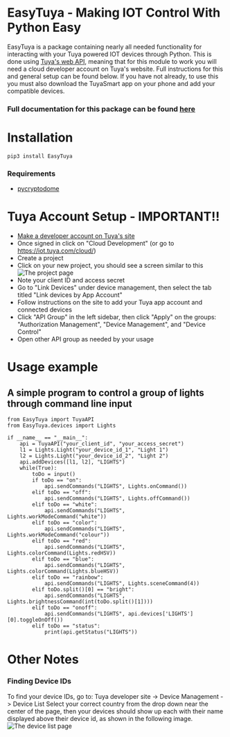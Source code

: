 # EasyTuya - Making IOT Control With Python Easy

EasyTuya is a package containing nearly all needed functionality for interacting with your Tuya powered IOT devices through Python. This is done using [Tuya's web API](https://developer.tuya.com/en/docs/iot/open-api/api-list/api?id=K989ru6gtvspg), meaning that for this module to work you will need a cloud developer account on Tuya's website. Full instructions for this and general setup can be found below. If you have not already, to use this you must also download the TuyaSmart app on your phone and add your compatible devices.

### Full documentation for this package can be found [here](https://aschoe311.github.io/EasyTuya/)

# Installation

    pip3 install EasyTuya
	
### Requirements

 - [pycryptodome](https://pypi.org/project/pycryptodome/)

# Tuya Account Setup - IMPORTANT!!

 - [Make a developer account on Tuya's site](https://iot.tuya.com/)
 -  Once signed in click on "Cloud Development" (or go to https://iot.tuya.com/cloud/)
 - Create a project
 - Click on your new project, you should see a screen similar to this![The project page](https://i.imgur.com/Z7YqYPn.jpg)
 - Note your client ID and access secret
 - Go to "Link Devices" under device management, then select the tab titled "Link devices by App Account"
 - Follow instructions on the site to add your Tuya app account and connected devices
 - Click "API Group" in the left sidebar, then click "Apply" on the groups: "Authorization Management", "Device Management", and "Device Control"
 - Open other API group as needed by your usage
  
# Usage example
## A simple program to control a group of lights through command line input
	from EasyTuya import TuyaAPI
	from EasyTuya.devices import Lights
	
	if __name__ == "__main__":
	    api = TuyaAPI("your_client_id", "your_access_secret")
	    l1 = Lights.Light("your_device_id_1", "Light 1")
	    l2 = Lights.Light("your_device_id_2", "Light 2")
	    api.addDevices([l1, l2], "LIGHTS")
	    while(True):
	        toDo = input()
	        if toDo == "on":
	            api.sendCommands("LIGHTS", Lights.onCommand())
	        elif toDo == "off":
	            api.sendCommands("LIGHTS", Lights.offCommand())
	        elif toDo == "white":
	            api.sendCommands("LIGHTS", Lights.workModeCommand("white"))
	        elif toDo == "color":
	            api.sendCommands("LIGHTS", Lights.workModeCommand("colour"))
	        elif toDo == "red":
	            api.sendCommands("LIGHTS", Lights.colorCommand(Lights.redHSV))
	        elif toDo == "blue":
	            api.sendCommands("LIGHTS", Lights.colorCommand(Lights.blueHSV))
	        elif toDo == "rainbow":
	            api.sendCommands("LIGHTS", Lights.sceneCommand(4))
	        elif toDo.split()[0] == "bright":
	            api.sendCommands("LIGHTS", Lights.brightnessCommand(int(toDo.split()[1])))
	        elif toDo == "onoff":
	            api.sendCommands("LIGHTS", api.devices['LIGHTS'][0].toggleOnOff())
	        elif toDo == "status":
	            print(api.getStatus("LIGHTS"))

               
# Other Notes
### Finding Device IDs
To find your device IDs, go to:
Tuya developer site -> Device Management -> Device List
Select your correct country from the drop down near the center of the page, then your devices should show up each with their name displayed above their device id, as shown in the following image.
![The device list page](https://i.imgur.com/EnUXKqL.png)
